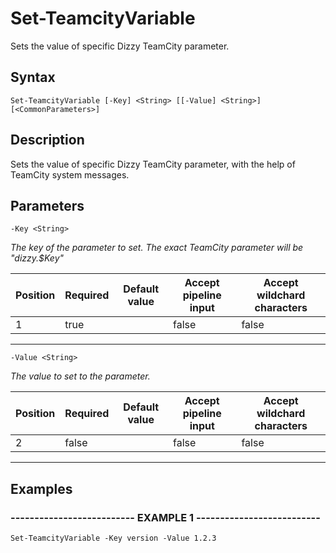 

# Set-TeamcityVariable

Sets the value of specific Dizzy TeamCity parameter.
## Syntax

    Set-TeamcityVariable [-Key] <String> [[-Value] <String>] [<CommonParameters>]


## Description

Sets the value of specific Dizzy TeamCity parameter,
with the help of TeamCity system messages.





## Parameters

    
    -Key <String>
_The key of the parameter to set.
The exact TeamCity parameter will be "dizzy.$Key"_

| Position | Required | Default value | Accept pipeline input | Accept wildchard characters |
| -------- | -------- | ------------- | --------------------- | --------------------------- |
| 1 | true |  | false | false |


----

    
    
    -Value <String>
_The value to set to the parameter._

| Position | Required | Default value | Accept pipeline input | Accept wildchard characters |
| -------- | -------- | ------------- | --------------------- | --------------------------- |
| 2 | false |  | false | false |


----

    

## Examples

### -------------------------- EXAMPLE 1 --------------------------
    Set-TeamcityVariable -Key version -Value 1.2.3































